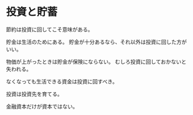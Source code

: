 # 投資と貯蓄

節約は投資に回してこそ意味がある。

貯金は生活のためにある。
貯金が十分あるなら、それ以外は投資に回した方がいい。

物価が上がったときは貯金が保険にならない。
むしろ投資に回しておかないと失われる。

なくなっても生活できる資金は投資に回すべき。

投資は投資先を育てる。

金融資本だけが資本ではない。

